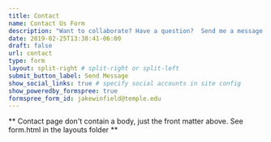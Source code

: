 ```yaml
---
title: Contact
name: Contact Us Form
description: "Want to collaborate? Have a question?  Send me a message and I'll get back to you soon."
date: 2019-02-25T13:38:41-06:00
draft: false
url: contact
type: form
layout: split-right # split-right or split-left
submit_button_label: Send Message
show_social_links: true # specify social accounts in site config
show_poweredby_formspree: true
formspree_form_id: jakewinfield@temple.edu
---
```


** Contact page don't contain a body, just the front matter above.
See form.html in the layouts folder **
